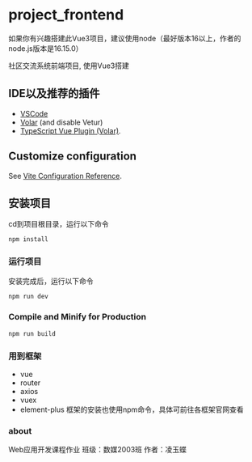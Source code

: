# project_frontend

如果你有兴趣搭建此Vue3项目，建议使用node（最好版本16以上，作者的node.js版本是16.15.0）

社区交流系统前端项目, 使用Vue3搭建

## IDE以及推荐的插件

- [VSCode](https://code.visualstudio.com/) 
- [Volar](https://marketplace.visualstudio.com/items?itemName=Vue.volar) (and disable Vetur) 
- [TypeScript Vue Plugin (Volar)](https://marketplace.visualstudio.com/items?itemName=Vue.vscode-typescript-vue-plugin).

## Customize configuration

See [Vite Configuration Reference](https://vitejs.dev/config/).

## 安装项目
cd到项目根目录，运行以下命令

```sh
npm install
```

### 运行项目
安装完成后，运行以下命令

```sh
npm run dev
```

### Compile and Minify for Production

```sh
npm run build
```

### 用到框架
- vue
- router
- axios
- vuex
- element-plus
框架的安装也使用npm命令，具体可前往各框架官网查看

### about

Web应用开发课程作业
班级：数媒2003班
作者：凌玉蝶